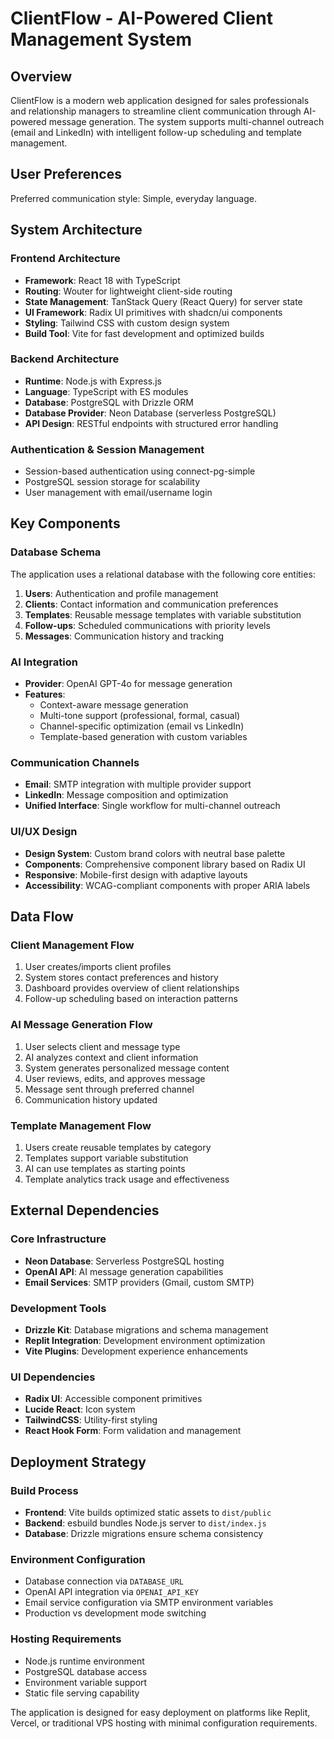 # ClientFlow - AI-Powered Client Management System

## Overview

ClientFlow is a modern web application designed for sales professionals and relationship managers to streamline client communication through AI-powered message generation. The system supports multi-channel outreach (email and LinkedIn) with intelligent follow-up scheduling and template management.

## User Preferences

Preferred communication style: Simple, everyday language.

## System Architecture

### Frontend Architecture
- **Framework**: React 18 with TypeScript
- **Routing**: Wouter for lightweight client-side routing
- **State Management**: TanStack Query (React Query) for server state
- **UI Framework**: Radix UI primitives with shadcn/ui components
- **Styling**: Tailwind CSS with custom design system
- **Build Tool**: Vite for fast development and optimized builds

### Backend Architecture
- **Runtime**: Node.js with Express.js
- **Language**: TypeScript with ES modules
- **Database**: PostgreSQL with Drizzle ORM
- **Database Provider**: Neon Database (serverless PostgreSQL)
- **API Design**: RESTful endpoints with structured error handling

### Authentication & Session Management
- Session-based authentication using connect-pg-simple
- PostgreSQL session storage for scalability
- User management with email/username login

## Key Components

### Database Schema
The application uses a relational database with the following core entities:

1. **Users**: Authentication and profile management
2. **Clients**: Contact information and communication preferences
3. **Templates**: Reusable message templates with variable substitution
4. **Follow-ups**: Scheduled communications with priority levels
5. **Messages**: Communication history and tracking

### AI Integration
- **Provider**: OpenAI GPT-4o for message generation
- **Features**: 
  - Context-aware message generation
  - Multi-tone support (professional, formal, casual)
  - Channel-specific optimization (email vs LinkedIn)
  - Template-based generation with custom variables

### Communication Channels
- **Email**: SMTP integration with multiple provider support
- **LinkedIn**: Message composition and optimization
- **Unified Interface**: Single workflow for multi-channel outreach

### UI/UX Design
- **Design System**: Custom brand colors with neutral base palette
- **Components**: Comprehensive component library based on Radix UI
- **Responsive**: Mobile-first design with adaptive layouts
- **Accessibility**: WCAG-compliant components with proper ARIA labels

## Data Flow

### Client Management Flow
1. User creates/imports client profiles
2. System stores contact preferences and history
3. Dashboard provides overview of client relationships
4. Follow-up scheduling based on interaction patterns

### AI Message Generation Flow
1. User selects client and message type
2. AI analyzes context and client information
3. System generates personalized message content
4. User reviews, edits, and approves message
5. Message sent through preferred channel
6. Communication history updated

### Template Management Flow
1. Users create reusable templates by category
2. Templates support variable substitution
3. AI can use templates as starting points
4. Template analytics track usage and effectiveness

## External Dependencies

### Core Infrastructure
- **Neon Database**: Serverless PostgreSQL hosting
- **OpenAI API**: AI message generation capabilities
- **Email Services**: SMTP providers (Gmail, custom SMTP)

### Development Tools
- **Drizzle Kit**: Database migrations and schema management
- **Replit Integration**: Development environment optimization
- **Vite Plugins**: Development experience enhancements

### UI Dependencies
- **Radix UI**: Accessible component primitives
- **Lucide React**: Icon system
- **TailwindCSS**: Utility-first styling
- **React Hook Form**: Form validation and management

## Deployment Strategy

### Build Process
- **Frontend**: Vite builds optimized static assets to `dist/public`
- **Backend**: esbuild bundles Node.js server to `dist/index.js`
- **Database**: Drizzle migrations ensure schema consistency

### Environment Configuration
- Database connection via `DATABASE_URL`
- OpenAI API integration via `OPENAI_API_KEY`
- Email service configuration via SMTP environment variables
- Production vs development mode switching

### Hosting Requirements
- Node.js runtime environment
- PostgreSQL database access
- Environment variable support
- Static file serving capability

The application is designed for easy deployment on platforms like Replit, Vercel, or traditional VPS hosting with minimal configuration requirements.